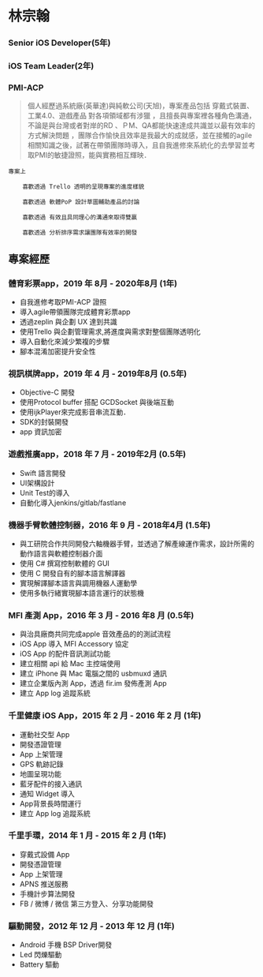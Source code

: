 
# 林宗翰
### Senior iOS Developer(5年) 
### iOS Team Leader(2年) 
### PMI-ACP

>    個人經歷過系統廠(英華達)與純軟公司(天旭)，專案產品包括 穿戴式裝置、工業4.0、遊戲產品 對各項領域都有涉獵 
> ，且擅長與專案裡各種角色溝通，不論是與台灣或者對岸的RD 、ＰM、QA都能快速達成共識並以最有效率的方式解決問題
> ，團隊合作愉快且效率是我最大的成就感，並在接觸的agile 相關知識之後，試著在帶領團隊時導入，且自我進修來系統化的去學習並考取PMI的敏捷證照，能與實務相互輝映． 

 
```
專案上 

    喜歡透過 Trello 透明的呈現專案的進度樣貌 

    喜歡透過 軟體PoP 設計草圖輔助產品的討論 

    喜歡透過 有效且具同理心的溝通來取得雙贏 

    喜歡透過 分析排序需求讓團隊有效率的開發
```

## 專案經歷

### 體育彩票app，2019 年 8月 - 2020年8月 (1年)
- 自我進修考取PMI-ACP 證照
- 導入agile帶領團隊完成體育彩票app
- 透過zeplin 與企劃 UX 達到共識
- 使用Trello 與企劃管理需求,將進度與需求對整個團隊透明化
- 導入自動化來減少繁複的步驟
- 腳本混淆加密提升安全性

### 視訊棋牌app，2019 年 4 月 - 2019年8月 (0.5年)
- Objective-C 開發
- 使用Protocol buffer 搭配 GCDSocket 與後端互動
- 使用ijkPlayer來完成影音串流互動．
- SDK的封裝開發
- app 資訊加密


### 遊戲推廣app，2018 年 7 月 - 2019年2月 (0.5年) 
- Swift 語言開發
- UI架構設計
- Unit Test的導入
- 自動化導入jenkins/gitlab/fastlane


### 機器手臂軟體控制器，2016 年 9 月 - 2018年4月 (1.5年)
- 與工研院合作共同開發六軸機器手臂，並透過了解產線運作需求，設計所需的動作語言與軟體控制器介面
- 使用 C# 撰寫控制軟體的  GUI
- 使用 C 開發自有的腳本語言解譯器
- 實現解譯腳本語言與調用機器人運動學
- 使用多執行緒實現腳本語言運行的狀態機

### MFI 產測 App，2016 年 3 月 - 2016 年8 月 (0.5年)
- 與治具廠商共同完成apple 音效產品的的測試流程
- iOS App 導入 MFI Accessory 協定
- iOS App 的配件音訊測試功能
- 建立相關 api 給 Mac 主控端使用
- 建立 iPhone 與  Mac 電腦之間的 usbmuxd 通訊
- 建立企業版內測 App，透過 fir.im 發佈產測 App
- 建立 App log 追蹤系統

### 千里健康  iOS App，2015 年 2 月 - 2016 年 2 月 (1年)
- 運動社交型 App
- 開發憑證管理
- App 上架管理
- GPS 軌跡記錄
- 地圖呈現功能 
- 藍牙配件的接入通訊
- 通知 Widget 導入 
- App背景長時間運行
- 建立 App log 追蹤系統


### 千里手環，2014 年 1 月 - 2015 年 2 月 (1年)
- 穿戴式設備 App
- 開發憑證管理 
- App 上架管理
- APNS 推送服務
- 手機計步算法開發
- FB / 微博 / 微信  第三方登入、分享功能開發


### 驅動開發，2012 年 12 月 - 2013 年 12 月 (1年)
- Android 手機  BSP Driver開發
- Led 閃爍驅動
- Battery 驅動
